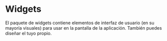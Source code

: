 # Widgets

El paquete de widgets contiene elementos de interfaz de usuario (en su mayoría visuales) para usar en la pantalla de la aplicación. También puedes diseñar el tuyo propio.
